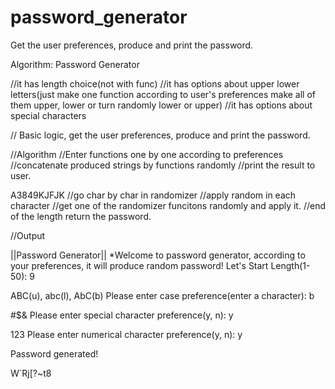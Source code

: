 # password_generator
Get the user preferences, produce and print the password.

Algorithm:
Password Generator

//it has length choice(not with func) 
//it has options about upper lower letters(just make one function according to user's preferences make all of them upper, lower or turn randomly lower or upper)
//it has options about special characters

// Basic logic, get the user preferences, produce and print the password.

//Algorithm
//Enter functions one by one according to preferences
//concatenate produced strings by functions randomly 
//print the result to user.



A3849KJFJK
//go char by char in randomizer
//apply random in each character
//get one of the randomizer funcitons randomly and apply it.
//end of the length return the password.

//Output

||Password Generator||
*Welcome to password generator, according to your preferences, it will produce random password!
Let's Start
Length(1-50): 9

ABC(u), abc(l), AbC(b)
Please enter case preference(enter a character): b

#$&
Please enter special character preference(y, n): y

123
Please enter numerical character preference(y, n): y

Password generated! 

W`Rj[?~t8
